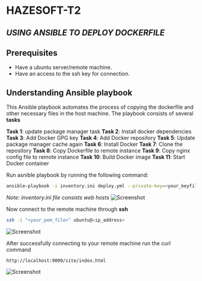 # HAZESOFT-T2
## _USING ANSIBLE TO DEPLOY DOCKERFILE_
## Prerequisites

- Have a ubuntu server/remote machine. 
- Have an access to the ssh key for connection.



## Understanding Ansible playbook

This Ansible playbook automates the process of copying the dockerfile and other necessary files in the host machine. 
The playbook consists of several **tasks** 

**Task 1**: update package manager task
**Task 2**: Install docker dependencies
**Task 3**: Add Docker GPG key
**Task 4**: Add Docker repository
**Task 5**: Update package manager cache again
**Task 6**: Install Docker 
**Task 7**: Clone the repository
**Task 8**: Copy Dockerfile to remote instance
**Task 9**: Copy nginx config file to remote instance
**Task 10**: Build Docker image
**Task 11**: Start Docker container

Run asnible playbook by running the following command:
```sh
ansible-playbook -i inventory.ini deploy.yml --private-key=<your_keyfile_name>
```
_Note: inventory.ini file consists web hosts_
![Screenshot](image3.jpg)

Now connect to the remote machine through **ssh**
```sh
ssh -i "<your_pem_file>" ubuntu@<ip_address>
```
![Screenshot](image.jpg)

After successfully connecting to your remote machine run the curl command
```
http://localhost:9000/site/index.html
```
![Screenshot](image2.jpg)










